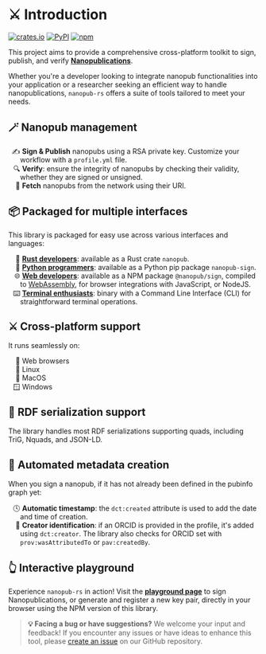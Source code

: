 # ⚔️ Introduction

[![crates.io](https://img.shields.io/crates/v/nanopub.svg)](https://crates.io/crates/nanopub)
[![PyPI](https://img.shields.io/pypi/v/nanopub-sign)](https://pypi.org/project/nanopub-sign/)
[![npm](https://img.shields.io/npm/v/@nanopub/sign)](https://www.npmjs.com/package/@nanopub/sign)

This project aims to provide a comprehensive cross-platform toolkit to sign, publish, and verify **[Nanopublications](https://nanopub.net)**.

Whether you're a developer looking to integrate nanopub functionalities into your application or a researcher seeking an efficient way to handle nanopublications, `nanopub-rs` offers a suite of tools tailored to meet  your needs.

## 🪄 Nanopub management

<ul>
    <li style="list-style-type: '✍️'">
        &nbsp;<b>Sign & Publish</b> nanopubs using a RSA private key. Customize your workflow with a <code>profile.yml</code> file.
    </li>
    <li style="list-style-type: '🔍'">
        &nbsp;<b>Verify</b>: ensure the integrity of nanopubs by checking their validity, whether they are signed or unsigned.
    </li>
    <li style="list-style-type: '📡'">
        &nbsp;<b>Fetch</b> nanopubs from the network using their URI.
    </li>
</ul>

## 📦️ Packaged for multiple interfaces

This library is packaged for easy use across various interfaces and languages:

<ul>
    <li style="list-style-type: '🦀'">
        &nbsp;<a href="rust.md"><b>Rust developers</b></a>: available as a Rust crate <code>nanopub</code>.
    </li>
    <li style="list-style-type: '🐍'">
        &nbsp;<a href="python.md"><b>Python programmers</b></a>: available as a Python pip package <code>nanopub-sign</code>.
    </li>
    <li style="list-style-type: '🌐'">
        &nbsp;<a href="javascript.md"><b>Web developers</b></a>: available as a NPM package <code>@nanopub/sign</code>, compiled to <a href="https://webassembly.org/">WebAssembly</a>, for browser integrations with JavaScript, or NodeJS.
    </li>
    <li style="list-style-type: '⌨️'">
        &nbsp;<a href="cli.md"><b>Terminal enthusiasts</b></a>: binary with a Command Line Interface (CLI) for straightforward terminal operations.
    </li>
</ul>


## ⚔️ Cross-platform support

It runs seamlessly on:

<ul>
    <li style="list-style-type: '🦊'">&nbsp;Web browsers
    <li style="list-style-type: '🐧'">&nbsp;Linux
    <li style="list-style-type: '🍎'">&nbsp;MacOS
    <li style="list-style-type: '🪟'">&nbsp;Windows
</ul>


## 🧩 RDF serialization support

The library handles most RDF serializations supporting quads, including TriG, Nquads, and JSON-LD.

## 📝 Automated metadata creation

When you sign a nanopub, if it has not already been defined in the pubinfo graph yet:

<ul>
    <li style="list-style-type: '🕓'">
        &nbsp;<b>Automatic timestamp</b>: the <code>dct:created</code> attribute is used to add the date and time of creation.
    </li>
    <li style="list-style-type: '🪪'">
        &nbsp;<b>Creator identification</b>: if an ORCID is provided in the profile, it's added using <code>dct:creator</code>. The library also checks for ORCID set with  <code>prov:wasAttributedTo</code> or <code>pav:createdBy</code>.
    </li>
</ul>

## 👆 Interactive playground

Experience `nanopub-rs` in action! Visit the **[playground page](playground.html)** to sign Nanopublications, or generate and register a new key pair, directly in your browser using the NPM version of this library.

> **💡 Facing a bug or have suggestions?** We welcome your input and feedback! If you encounter any issues or have ideas to enhance this tool, please [create an issue](https://github.com/vemonet/nanopub-rs/issues) on our GitHub repository.
